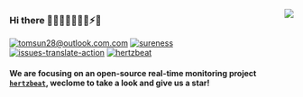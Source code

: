 <a href="https://github.com/tomsun28"><img align='right' src="https://github-readme-stats.vercel.app/api?username=tomsun28&show_icons=true&theme=radical&count_private=true"></a>

### Hi there 👋🔭🌱👯🤔💬😄⚡✨    

[![tomsun28@outlook.com.com](https://img.shields.io/badge/tomsun28%40outlook.com-%20-green?logo=gmail)](mailto:tomsun28@outlook.com)
[![sureness](https://img.shields.io/badge/sureness-%20-yellow?logo=appveyor)](https://usthe.com/sureness)   
[![issues-translate-action](https://img.shields.io/badge/action-translator-yellow?logo=appveyor)](https://github.com/usthe/issues-translate-action) 
[![hertzbeat](https://img.shields.io/badge/hertzbeat-blue?logo=appveyor)](https://github.com/dromara/hertzbeat)


#### **We are focusing on an open-source real-time monitoring project [`hertzbeat`](https://github.com/dromara/hertzbeat), weclome to take a look and give us a star!** 

<!--
**tomsun28/tomsun28** is a ✨ _special_ ✨ repository because its `README.md` (this file) appears on your GitHub profile.

Here are some ideas to get you started:

- 🔭 I’m currently working on ...
- 🌱 I’m currently learning ...
- 👯 I’m looking to collaborate on ...
- 🤔 I’m looking for help with ...
- 💬 Ask me about ...
- 📫 How to reach me: ...
- 😄 Pronouns: ...
- ⚡ Fun fact: ...
[![Top Langs](https://github-readme-stats.vercel.app/api/top-langs/?username=tomsun28&layout=compact&theme=radical)](https://github.com/tomsun28/github-readme-stats)  
-->
